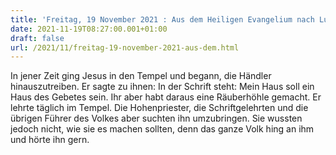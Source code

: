 ```yaml
---
title: 'Freitag, 19 November 2021 : Aus dem Heiligen Evangelium nach Lukas - Lk 19,45-48.'
date: 2021-11-19T08:27:00.001+01:00
draft: false
url: /2021/11/freitag-19-november-2021-aus-dem.html
---
```


In jener Zeit ging Jesus in den Tempel und begann, die Händler hinauszutreiben. Er sagte zu ihnen: In der Schrift steht: Mein Haus soll ein Haus des Gebetes sein. Ihr aber habt daraus eine Räuberhöhle gemacht. Er lehrte täglich im Tempel. Die Hohenpriester, die Schriftgelehrten und die übrigen Führer des Volkes aber suchten ihn umzubringen. Sie wussten jedoch nicht, wie sie es machen sollten, denn das ganze Volk hing an ihm und hörte ihn gern.